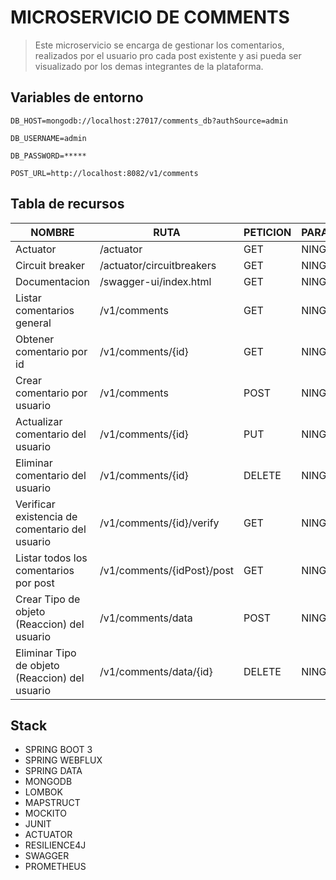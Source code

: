 # MICROSERVICIO DE COMMENTS
> Este microservicio se encarga de gestionar los comentarios, realizados por el usuario  pro cada post existente y asi 
> pueda ser visualizado por los demas integrantes de la plataforma.

## Variables de entorno
```
DB_HOST=mongodb://localhost:27017/comments_db?authSource=admin
```
```
DB_USERNAME=admin
```
```
DB_PASSWORD=*****
```
```
POST_URL=http://localhost:8082/v1/comments
```

## Tabla de recursos
| NOMBRE                                         | RUTA                       | PETICION | PARAMETROS  | CUERPO                                                                       | 
|------------------------------------------------|----------------------------|----------|-------------|------------------------------------------------------------------------------|
| Actuator                                       | /actuator       | GET      | NINGUNO     | NINGUNO                                                                      |
| Circuit breaker                                | /actuator/circuitbreakers    | GET      | NINGUNO    | NINGUNO                                                                      |
| Documentacion                                 | /swagger-ui/index.html  | GET      | NINGUNO    | NINGUNO                                                                                                                                      |
| Listar comentarios general                     | /v1/comments               | GET      | NINGUNO     | NINGUNO                                                                      |
| Obtener comentario por id                      | /v1/comments/{id}          | GET      | NINGUNO     | NINGUNO                                                                      |
| Crear comentario por usuario                   | /v1/comments               | POST     | NINGUNO     | {<br/>"content":"Nuevo Post"<br/>"postId":"678318b2c8dda45d9a6c300d"br/>}    |
| Actualizar comentario del usuario              | /v1/comments/{id}          | PUT      | NINGUNO     | {<br/>"content":"Post editado"<br/>}                                         |
| Eliminar comentario del usuario                | /v1/comments/{id}          | DELETE   | NINGUNO     | NINGUNO                                                                      |
| Verificar existencia de comentario del usuario | /v1/comments/{id}/verify   | GET      | NINGUNO     | NINGUNO                                                                      |
| Listar todos los comentarios por post          | /v1/comments/{idPost}/post | GET      | NINGUNO     |                                                                              |
| Crear Tipo de objeto (Reaccion) del usuario    | /v1/comments/data          | POST     | NINGUNO    | {<br/>"commentId":"6804498d871f48237c0f5e40",<br/> "typeTarget":"LIKE"<br/>} |
| Eliminar Tipo de objeto (Reaccion) del usuario | /v1/comments/data/{id}     | DELETE   | NINGUNO    | NINGUNO                                                                      |

## Stack
* SPRING BOOT 3
* SPRING WEBFLUX
* SPRING DATA
* MONGODB
* LOMBOK
* MAPSTRUCT
* MOCKITO
* JUNIT
* ACTUATOR
* RESILIENCE4J
* SWAGGER
* PROMETHEUS